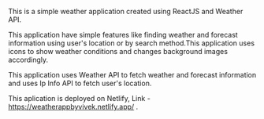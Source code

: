 This is a simple weather application created using ReactJS and  Weather API.


This application have simple features like finding weather and forecast information using user's location or by search method.This application uses icons to show weather conditions and changes background images accordingly.


This  application uses Weather API to fetch weather and forecast information and uses Ip Info API to fetch user's location.

This aplication is deployed on Netlify,  Link - https://weatherappbyvivek.netlify.app/ .

